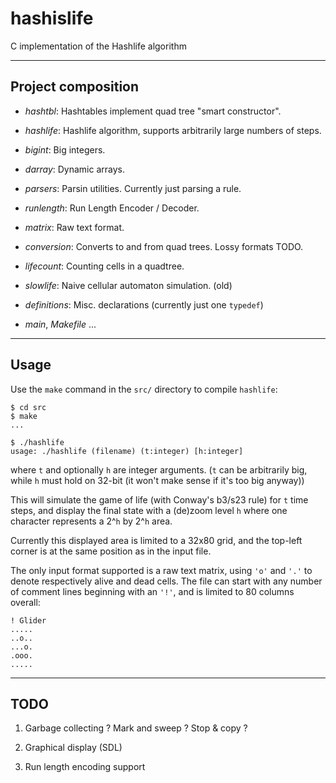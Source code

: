 hashislife
==========

C implementation of the Hashlife algorithm

---

Project composition
-------------------

- *hashtbl*: Hashtables implement quad tree "smart constructor".

- *hashlife*: Hashlife algorithm, supports arbitrarily large numbers of steps.

- *bigint*: Big integers.

- *darray*: Dynamic arrays.

- *parsers*: Parsin utilities. Currently just parsing a rule.

- *runlength*: Run Length Encoder / Decoder.

- *matrix*: Raw text format.

- *conversion*: Converts to and from quad trees. Lossy formats TODO.

- *lifecount*: Counting cells in a quadtree.

- *slowlife*: Naive cellular automaton simulation. (old)

- *definitions*: Misc. declarations (currently just one `typedef`)

- *main*, *Makefile* ...

---

Usage
-----

Use the `make` command in the `src/` directory to compile `hashlife`:

    $ cd src
    $ make
    ...

    $ ./hashlife
    usage: ./hashlife (filename) (t:integer) [h:integer]

where `t` and optionally `h` are integer arguments.
(`t` can be arbitrarily big, while `h` must hold on 32-bit
(it won't make sense if it's too big anyway))

This will simulate the game of life (with Conway's b3/s23 rule) for `t`
time steps, and display the final state with a (de)zoom level `h`
where one character represents a 2^`h` by 2^`h` area.

Currently this displayed area is limited to a 32x80 grid, and the top-left
corner is at the same position as in the input file.

The only input format supported is a raw text matrix, using `'o'` and `'.'` to
denote respectively alive and dead cells. The file can start with any number of
comment lines beginning with an `'!'`, and is limited to 80 columns overall:

    ! Glider
    .....
    ..o..
    ...o.
    .ooo.
    .....

---

TODO
----

1. Garbage collecting ? Mark and sweep ? Stop & copy ?

2. Graphical display (SDL)

3. Run length encoding support
